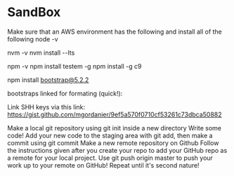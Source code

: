 # SandBox

Make sure that an AWS environment has the following and install all of the following
node -v

nvm -v
nvm install --lts

npm -v
npm install testem -g
npm install -g c9

npm install bootstrap@5.2.2

bootstraps linked for formating (quick!):
<link rel="stylesheet" href="https://cdn.jsdelivr.net/npm/bootstrap@5.2.0/dist/css/bootstrap.min.css" integrity="sha384-gH2yIJqKdNHPEq0n4Mqa/HGKIhSkIHeL5AyhkYV8i59U5AR6csBvApHHNl/vI1Bx" crossorigin="anonymous">

Link SHH keys via this link:
https://gist.github.com/mgordanier/9ef5a570f0710cf53261c73dbca50882

Make a local git repository using git init inside a new directory
Write some code!
Add your new code to the staging area with git add, then make a commit using git commit
Make a new remote repository on Github
Follow the instructions given after you create your repo to add your GitHub repo as a remote for your local project.
Use git push origin master to push your work up to your remote on GitHub!
Repeat until it's second nature!
